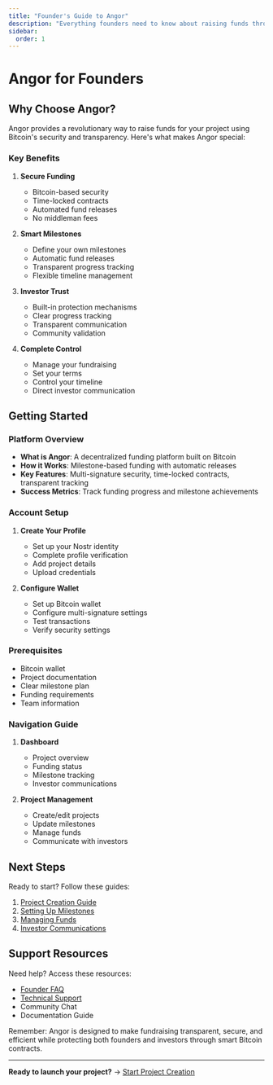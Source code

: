 ```yaml
---
title: "Founder's Guide to Angor"
description: "Everything founders need to know about raising funds through Angor"
sidebar:
  order: 1
---
```


# Angor for Founders

## Why Choose Angor?

Angor provides a revolutionary way to raise funds for your project using Bitcoin's security and transparency. Here's what makes Angor special:

### Key Benefits

1. **Secure Funding**
   - Bitcoin-based security
   - Time-locked contracts
   - Automated fund releases
   - No middleman fees

2. **Smart Milestones**
   - Define your own milestones
   - Automatic fund releases
   - Transparent progress tracking
   - Flexible timeline management

3. **Investor Trust**
   - Built-in protection mechanisms
   - Clear progress tracking
   - Transparent communication
   - Community validation

4. **Complete Control**
   - Manage your fundraising
   - Set your terms
   - Control your timeline
   - Direct investor communication

## Getting Started

### Platform Overview
- **What is Angor**: A decentralized funding platform built on Bitcoin
- **How it Works**: Milestone-based funding with automatic releases
- **Key Features**: Multi-signature security, time-locked contracts, transparent tracking
- **Success Metrics**: Track funding progress and milestone achievements

### Account Setup
1. **Create Your Profile**
   - Set up your Nostr identity
   - Complete profile verification
   - Add project details
   - Upload credentials

2. **Configure Wallet**
   - Set up Bitcoin wallet
   - Configure multi-signature settings
   - Test transactions
   - Verify security settings

### Prerequisites
- Bitcoin wallet
- Project documentation
- Clear milestone plan
- Funding requirements
- Team information

### Navigation Guide
1. **Dashboard**
   - Project overview
   - Funding status
   - Milestone tracking
   - Investor communications

2. **Project Management**
   - Create/edit projects
   - Update milestones
   - Manage funds
   - Communicate with investors

## Next Steps

Ready to start? Follow these guides:
1. [Project Creation Guide](./project-creation)
2. [Setting Up Milestones](./project-lifecycle)
3. [Managing Funds](./financial-management)
4. [Investor Communications](./platform-integration)

## Support Resources

Need help? Access these resources:
- [Founder FAQ](../faqs/founder-faq)
- [Technical Support](../support/getting-help)
- Community Chat
- Documentation Guide

Remember: Angor is designed to make fundraising transparent, secure, and efficient while protecting both founders and investors through smart Bitcoin contracts.

---

**Ready to launch your project?** → [Start Project Creation](./project-creation)
